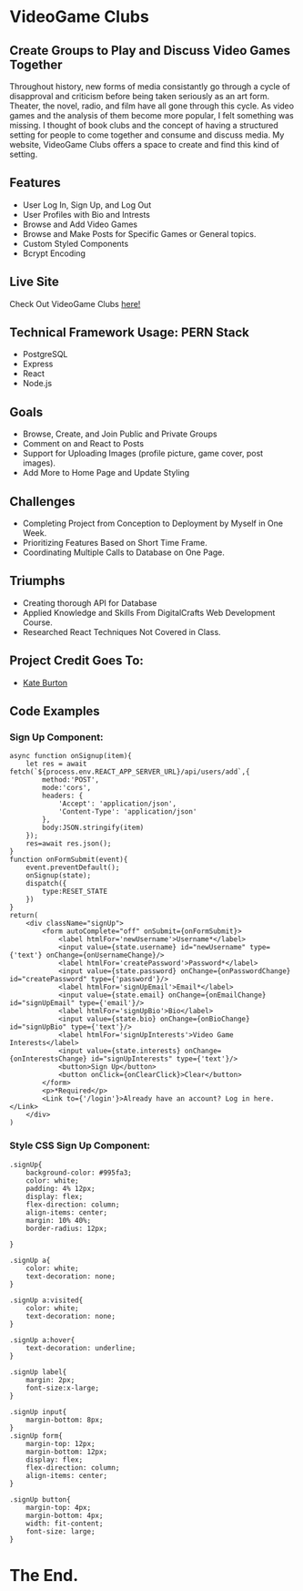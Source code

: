 # VideoGame Clubs
## Create Groups to Play and Discuss Video Games Together
Throughout history, new forms of media consistantly go through a cycle of disapproval and criticism before being taken seriously as an art form. Theater, the novel, radio, and film have all gone through this cycle. As video games and the analysis of them become more popular, I felt something was missing. I thought of book clubs and the concept of having a structured setting for people to come together and consume and discuss media. My website, VideoGame Clubs offers a space to create and find this kind of setting.
## Features
- User Log In, Sign Up, and Log Out
- User Profiles with Bio and Intrests
- Browse and Add Video Games
- Browse and Make Posts for Specific Games or General topics.
- Custom Styled Components
- Bcrypt Encoding
## Live Site
Check Out VideoGame Clubs [here!](https://videogameclub.onrender.com/)
## Technical Framework Usage: PERN Stack
- PostgreSQL
- Express
- React
- Node.js
## Goals
- Browse, Create, and Join Public and Private Groups
- Comment on and React to Posts
- Support for Uploading Images (profile picture, game cover, post images).
- Add More to Home Page and Update Styling
## Challenges
- Completing Project from Conception to Deployment by Myself in One Week.
- Prioritizing Features Based on Short Time Frame.
- Coordinating Multiple Calls to Database on One Page.
## Triumphs
- Creating thorough API for Database
- Applied Knowledge and Skills From DigitalCrafts Web Development Course.
- Researched React Techniques Not Covered in Class.
## Project Credit Goes To:
- [Kate Burton](https://github.com/KateB421)
## Code Examples
### Sign Up Component:
    async function onSignup(item){
        let res = await fetch(`${process.env.REACT_APP_SERVER_URL}/api/users/add`,{
            method:'POST',
            mode:'cors',
            headers: {
                'Accept': 'application/json',
                'Content-Type': 'application/json'
            },
            body:JSON.stringify(item)
        });
        res=await res.json();
    }
    function onFormSubmit(event){
        event.preventDefault();
        onSignup(state);
        dispatch({
            type:RESET_STATE
        })
    }
    return(
        <div className="signUp">
            <form autoComplete="off" onSubmit={onFormSubmit}>
                <label htmlFor='newUsername'>Username*</label>
                <input value={state.username} id="newUsername" type={'text'} onChange={onUsernameChange}/>
                <label htmlFor='createPassword'>Password*</label>
                <input value={state.password} onChange={onPasswordChange} id="createPassword" type={'password'}/>
                <label htmlFor='signUpEmail'>Email*</label>
                <input value={state.email} onChange={onEmailChange} id="signUpEmail" type={'email'}/>
                <label htmlFor='signUpBio'>Bio</label>
                <input value={state.bio} onChange={onBioChange} id="signUpBio" type={'text'}/>
                <label htmlFor='signUpInterests'>Video Game Interests</label>
                <input value={state.interests} onChange={onInterestsChange} id="signUpInterests" type={'text'}/>
                <button>Sign Up</button>
                <button onClick={onClearClick}>Clear</button>
            </form>
            <p>*Required</p>
            <Link to={'/login'}>Already have an account? Log in here.</Link>
        </div>
    )
### Style CSS Sign Up Component:
    .signUp{
        background-color: #995fa3;
        color: white;
        padding: 4% 12px;
        display: flex;
        flex-direction: column;
        align-items: center;
        margin: 10% 40%;
        border-radius: 12px;
        
    }

    .signUp a{
        color: white;
        text-decoration: none;
    }

    .signUp a:visited{
        color: white;
        text-decoration: none;
    }

    .signUp a:hover{
        text-decoration: underline;
    }

    .signUp label{
        margin: 2px;
        font-size:x-large;
    }

    .signUp input{
        margin-bottom: 8px;
    }
    .signUp form{
        margin-top: 12px;
        margin-bottom: 12px;
        display: flex;
        flex-direction: column;
        align-items: center;
    }

    .signUp button{
        margin-top: 4px;
        margin-bottom: 4px;
        width: fit-content;
        font-size: large;
    }

# The End.